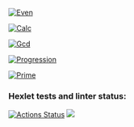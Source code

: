 
[![Even](https://asciinema.org/a/BSd3IXz5hU0kd5mjzhxbD8v5n.svg)](https://asciinema.org/a/BSd3IXz5hU0kd5mjzhxbD8v5n)

[![Calc](https://asciinema.org/a/Fe13jkZ13VjbscncxEWPnuwW3.svg)](https://asciinema.org/a/Fe13jkZ13VjbscncxEWPnuwW3)

[![Gcd](https://asciinema.org/a/GOCesYntJVlMv5qBdt0TJL5iq.svg)](https://asciinema.org/a/GOCesYntJVlMv5qBdt0TJL5iq)

[![Progression](https://asciinema.org/a/l2IpfbgZYfkugNFdHUbO40Xn9.svg)](https://asciinema.org/a/l2IpfbgZYfkugNFdHUbO40Xn9)

[![Prime](https://asciinema.org/a/vCpypfUofgq6ylShyh6RwDYDb.svg)](https://asciinema.org/a/vCpypfUofgq6ylShyh6RwDYDb)

### Hexlet tests and linter status:

[![Actions Status](https://github.com/StenidoS/php-project-lvl1/workflows/hexlet-check/badge.svg)](https://github.com/StenidoS/php-project-lvl1/actions)
<a href="https://codeclimate.com/github/StenidoS/php-project-lvl1/maintainability"><img src="https://api.codeclimate.com/v1/badges/789d2a00b81e2db0900d/maintainability" /></a>











